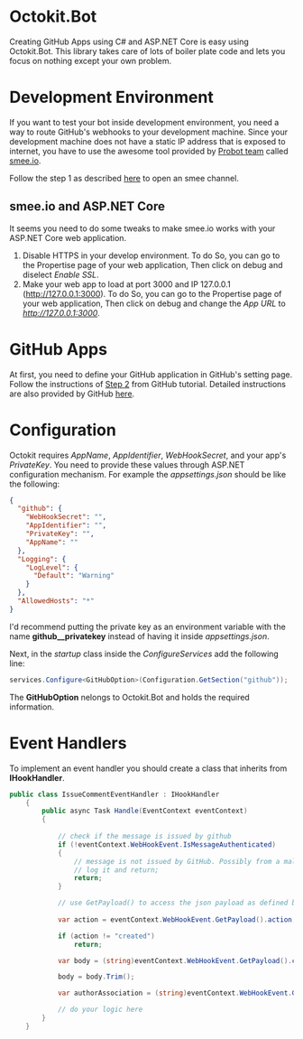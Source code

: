 # Octokit.Bot

Creating GitHub Apps using C# and ASP.NET Core is easy using Octokit.Bot. This library takes care of lots of boiler plate code and lets you focus on nothing except your own problem.

# Development Environment

If you want to test your bot inside development environment, you need a way to route GitHub's webhooks to your development machine. Since your development machine does not have a static IP address that is exposed to internet, you have to use the awesome tool provided by [Probot team](https://github.com/probot/probot) called [smee.io](https://github.com/probot/smee-client).

Follow the step 1 as described [here](https://developer.github.com/apps/quickstart-guides/setting-up-your-development-environment/#step-1-start-a-new-smee-channel) to open an smee channel.

## smee.io and ASP.NET Core

It seems you need to do some tweaks to make smee.io works with your ASP.NET Core web application.

 1. Disable HTTPS in your develop environment. To do So, you can go to the Propertise page of your web application, Then click on debug and diselect _Enable SSL_.
 2. Make your web app to load at port 3000 and IP 127.0.0.1 (http://127.0.0.1:3000). To do So, you can go to the Propertise page of your web application, Then click on debug and change the _App URL_ to _http://127.0.0.1:3000_.

# GitHub Apps

At first, you need to define your GitHub application in GitHub's setting page. Follow the instructions of [Step 2](https://developer.github.com/apps/quickstart-guides/setting-up-your-development-environment/#step-2-register-a-new-github-app) from GitHub tutorial. Detailed instructions are also provided by GitHub [here](https://developer.github.com/apps/building-github-apps/creating-a-github-app/).

# Configuration

Octokit requires _AppName_, _AppIdentifier_, _WebHookSecret_, and your app's _PrivateKey_. You need to provide these values through ASP.NET configuration mechanism. For example the _appsettings.json_ should be like the following:

```json
{
  "github": {
    "WebHookSecret": "",
    "AppIdentifier": "",
    "PrivateKey": "",
    "AppName": ""
  },
  "Logging": {
    "LogLevel": {
      "Default": "Warning"
    }
  },
  "AllowedHosts": "*"
}

```

I'd recommend putting the private key as an environment variable with the name **github__privatekey** instead of having it inside _appsettings.json_.

Next, in the _startup_ class inside the _ConfigureServices_ add the following line:

```C#
services.Configure<GitHubOption>(Configuration.GetSection("github"));
```

The **GitHubOption** nelongs to Octokit.Bot and holds the required information.

# Event Handlers

To implement an event handler you should create a class that inherits from **IHookHandler**.

```C#
public class IssueCommentEventHandler : IHookHandler
    {
        public async Task Handle(EventContext eventContext)
        {
        
            // check if the message is issued by github
            if (!eventContext.WebHookEvent.IsMessageAuthenticated)
            {
                // message is not issued by GitHub. Possibly from a malucious attacker.
                // log it and return;
                return;
            }

            // use GetPayload() to access the json payload as defined by GitHub
            
            var action = eventContext.WebHookEvent.GetPayload().action;

            if (action != "created")
                return;

            var body = (string)eventContext.WebHookEvent.GetPayload().comment.body;

            body = body.Trim();

            var authorAssociation = (string)eventContext.WebHookEvent.GetPayload().comment.author_association;

            // do your logic here
        }
    }
```
